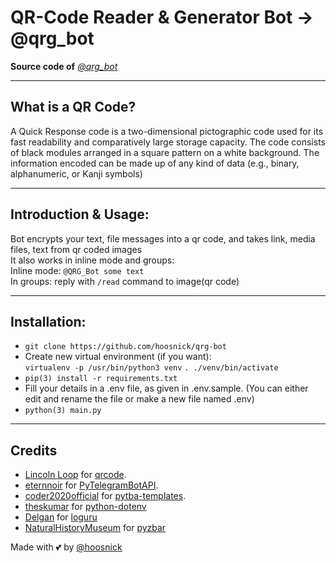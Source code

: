 # QR-Code Reader & Generator Bot -> @qrg_bot
**Source code of** *[@qrg_bot](https://t.me/qrg_bot)* 
***
## What is a QR Code?
A Quick Response code is a two-dimensional pictographic code used for its fast readability and comparatively large storage capacity. The code consists of black modules arranged in a square pattern on a white background. The information encoded can be made up of any kind of data (e.g., binary, alphanumeric, or Kanji symbols)
***
## Introduction & Usage:
Bot encrypts your text, file messages into a qr code, and takes link, media files, text from qr coded images<br>It also works in inline mode and groups:<br>Inline mode: `@QRG_Bot some text`<br>In groups: reply with `/read` command to image(qr code)
***
## Installation:
- `git clone https://github.com/hoosnick/qrg-bot`<br>
- Create new virtual environment (if you want):<br>`virtualenv -p /usr/bin/python3 venv` `. ./venv/bin/activate`<br>
- `pip(3) install -r requirements.txt`<br>
- Fill your details in a .env file, as given in .env.sample. (You can either edit and rename the file or make a new file named .env)<br>
- `python(3) main.py`
***
## Credits
- [Lincoln Loop](https://github.com/lincolnloop) for [qrcode](https://github.com/lincolnloop/python-qrcode).
- [eternnoir](https://github.com/eternnoir) for [PyTelegramBotAPI](https://github.com/eternnoir/pyTelegramBotAPI).
- [coder2020official](https://github.com/coder2020official) for [pytba-templates](https://github.com/coder2020official/telebot_template).
- [theskumar](https://github.com/theskumar) for [python-dotenv](https://github.com/theskumar/python-dotenv)
- [Delgan](https://github.com/Delgan) for [loguru](https://github.com/Delgan/loguru)
- [NaturalHistoryMuseum](https://github.com/NaturalHistoryMuseum/) for [pyzbar](https://github.com/NaturalHistoryMuseum/pyzbar)

Made with 💕 by [@hoosnick](https://github.com/hoosnick)